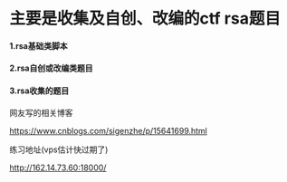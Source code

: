 # 主要是收集及自创、改编的ctf rsa题目

#### 1.rsa基础类脚本

#### 2.rsa自创或改编类题目

#### 3.rsa收集的题目

网友写的相关博客

https://www.cnblogs.com/sigenzhe/p/15641699.html

练习地址(vps估计快过期了)

http://162.14.73.60:18000/
